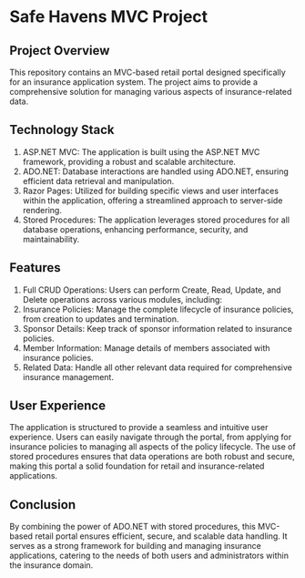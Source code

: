 # Safe Havens MVC Project

## Project Overview
This repository contains an MVC-based retail portal designed specifically for an insurance application system. The project aims to provide a comprehensive solution for managing various aspects of insurance-related data.

## Technology Stack
1. ASP.NET MVC: The application is built using the ASP.NET MVC framework, providing a robust and scalable architecture.
2. ADO.NET: Database interactions are handled using ADO.NET, ensuring efficient data retrieval and manipulation.
3. Razor Pages: Utilized for building specific views and user interfaces within the application, offering a streamlined approach to server-side rendering.
4. Stored Procedures: The application leverages stored procedures for all database operations, enhancing performance, security, and maintainability.

## Features
1. Full CRUD Operations: Users can perform Create, Read, Update, and Delete operations across various modules, including:
2. Insurance Policies: Manage the complete lifecycle of insurance policies, from creation to updates and termination.
3. Sponsor Details: Keep track of sponsor information related to insurance policies.
4. Member Information: Manage details of members associated with insurance policies.
5. Related Data: Handle all other relevant data required for comprehensive insurance management.

## User Experience
The application is structured to provide a seamless and intuitive user experience. Users can easily navigate through the portal, from applying for insurance policies to managing all aspects of the policy lifecycle. The use of stored procedures ensures that data operations are both robust and secure, making this portal a solid foundation for retail and insurance-related applications.

## Conclusion
By combining the power of ADO.NET with stored procedures, this MVC-based retail portal ensures efficient, secure, and scalable data handling. It serves as a strong framework for building and managing insurance applications, catering to the needs of both users and administrators within the insurance domain.
